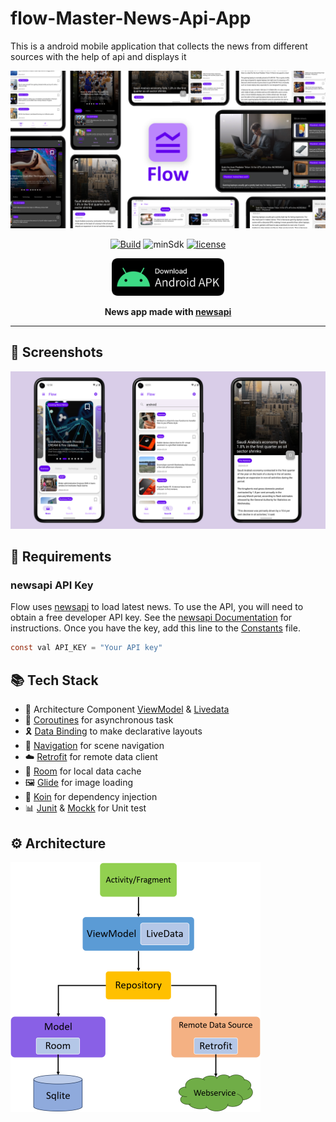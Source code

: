 # flow-Master-News-Api-App
This is a android mobile application  that collects the news from different sources with the help of api and displays it
<div align="center">
<img src="https://github.com/iamoscarliang/flow/blob/master/screenshots/feature_graph.png" width="600">

[![Build](https://github.com/iamoscarliang/flow/workflows/Build/badge.svg)](https://github.com/iamoscarliang/flow/actions)
![minSdk](https://img.shields.io/badge/minSdk-27-brightgreen)
[![license](https://img.shields.io/badge/license-MIT-brightgreen)](https://github.com/iamoscarliang/flow/blob/master/LICENSE)

[<img src="https://github.com/iamoscarliang/flow/blob/master/screenshots/download.png" width="180">](https://github.com/iamoscarliang/flow/tree/master/app/release/app.apk)

**News app made with [newsapi](https://www.newsapi.ai)**
</div>

---

## :pushpin: Screenshots
<img src="https://github.com/iamoscarliang/flow/blob/master/screenshots/screenshot.png" width="800">

## :pencil: Requirements
### newsapi API Key
Flow uses [newsapi](https://www.newsapi.ai) to load latest news. To use the API, you will need to obtain a free developer API key. See the [newsapi Documentation](https://www.newsapi.ai/documentation) for instructions.
Once you have the key, add this line to the [Constants](https://github.com/iamoscarliang/flow/blob/master/app/src/main/java/com/oscarliang/flow/util/Constants.kt) file.
```java
const val API_KEY = "Your API key"
```

## :books: Tech Stack
- :wrench: Architecture Component [ViewModel](https://developer.android.com/topic/libraries/architecture/viewmodel) & [Livedata](https://developer.android.com/topic/libraries/architecture/livedata)
- :rocket: [Coroutines](https://developer.android.com/kotlin/coroutines) for asynchronous task
- :reminder_ribbon: [Data Binding](https://developer.android.com/topic/libraries/data-binding) to make declarative layouts
- :ship: [Navigation](https://developer.android.com/guide/navigation) for scene navigation
- :cloud: [Retrofit](https://square.github.io/retrofit) for remote data client
- :floppy_disk: [Room](https://developer.android.com/training/data-storage/room) for local data cache
- :framed_picture: [Glide](https://github.com/bumptech/glide) for image loading
- :syringe: [Koin](https://github.com/InsertKoinIO/koin) for dependency injection
- :bar_chart: [Junit](https://developer.android.com/training/testing/local-tests) & [Mockk](https://mockk.io) for Unit test

## :gear: Architecture
<img src="https://github.com/iamoscarliang/flow/blob/master/screenshots/mvvm.png" width="400">

